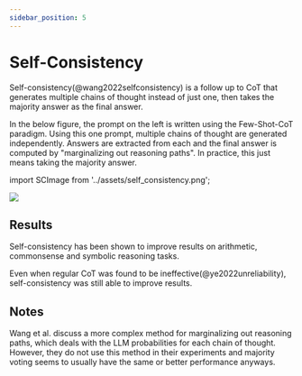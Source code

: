 ```yaml
---
sidebar_position: 5
---
```


# Self-Consistency

Self-consistency(@wang2022selfconsistency) is a follow up to CoT that generates
multiple chains of thought instead of just one, then takes the majority answer
as the final answer.

In the below figure, the prompt on the left is written using the Few-Shot-CoT paradigm.
Using this one prompt, multiple chains of thought are generated independently.
Answers are extracted from each and the final answer is computed by "marginalizing
out reasoning paths". In practice, this just means taking the majority answer.

import SCImage from '../assets/self_consistency.png';

<div style={{textAlign: 'center'}}>
  <img src={SCImage} style={{width: "750px"}} />
</div>

## Results

Self-consistency has been shown to improve results on arithmetic, commonsense and symbolic reasoning tasks.

Even when regular CoT was found to be ineffective(@ye2022unreliability), self-consistency
was still able to improve results.

## Notes

Wang et al. discuss a more complex method for marginalizing out reasoning paths,
which deals with the LLM probabilities for each chain of thought. However, they
do not use this method in their experiments and majority voting seems to usually
have the same or better performance anyways.